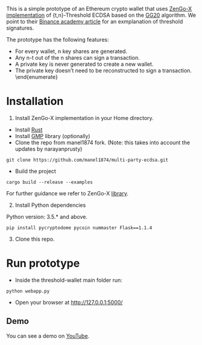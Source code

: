 
This is a simple prototype of an Ethereum crypto wallet that uses [ZenGo-X implementation](https://github.com/ZenGo-X/multi-party-ecdsa) of {t,n}-Threshold ECDSA based on the [GG20](https://eprint.iacr.org/2020/540.pdf) algorithm. We point to their [Binance academy article](https://www.binance.vision/security/threshold-signatures-explained) for an exmplanation of threshold signatures.

The prototype has the following features:
- For every wallet, n key shares are generated.
- Any n-t out of the n shares can sign a transaction.
- A private key is never generated to create a new wallet.
- The private key doesn’t need to be reconstructed to sign a transaction.
\end{enumerate}



# Installation

1. Install ZenGo-X implementation in your Home directory.

- Install [Rust](https://rustup.rs/)
- Install [GMP](https://gmplib.org/) library (optionally)
- Clone the repo from manel1874 fork. (Note: this takes into account the updates by narayanprusty)
 
```
git clone https://github.com/manel1874/multi-party-ecdsa.git
```

- Build the project

```
cargo build --release --examples
```

For further guidance we refer to ZenGo-X [library](https://github.com/ZenGo-X/multi-party-ecdsa).


2. Install Python dependencies

Python version: 3.5.* and above.

```
pip install pycryptodome pycoin nummaster Flask==1.1.4
```

3. Clone this repo.

# Run prototype

- Inside the threshold-wallet main folder run:
```
python webapp.py
```

- Open your browser at http://127.0.0.1:5000/

## Demo

You can see a demo on [YouTube](https://youtu.be/_1OWxtxJ8ZY).

